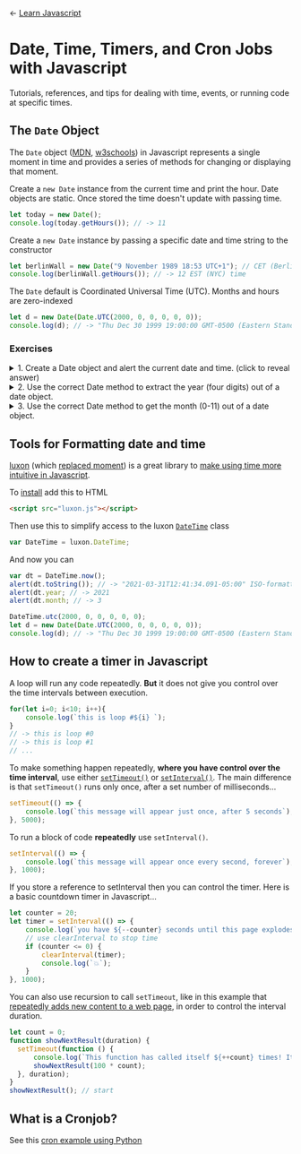 ← [Learn Javascript](README.md)

# Date, Time, Timers, and Cron Jobs with Javascript
Tutorials, references, and tips for dealing with time, events, or running code at specific times.








## The `Date` Object

The `Date` object ([MDN](https://developer.mozilla.org/en-US/docs/Web/JavaScript/Reference/Global_Objects/Date), [w3schools](https://www.w3schools.com/js/js_dates.asp)) in Javascript represents a single moment in time and provides a series of methods for changing or displaying that moment.

Create a `new Date` instance from the current time and print the hour. Date objects are static. Once stored the time doesn't update with passing time.
```js
let today = new Date();
console.log(today.getHours()); // -> 11
```

Create a `new Date` instance by passing a specific date and time string to the constructor
```js
let berlinWall = new Date("9 November 1989 18:53 UTC+1"); // CET (Berlin) time
console.log(berlinWall.getHours()); // -> 12 EST (NYC) time
```

The `Date` default is Coordinated Universal Time (UTC). Months and hours are zero-indexed
```js
let d = new Date(Date.UTC(2000, 0, 0, 0, 0, 0));
console.log(d); // -> "Thu Dec 30 1999 19:00:00 GMT-0500 (Eastern Standard Time)"
```


### Exercises

<details><summary>
1. Create a Date object and alert the current date and time. (click to reveal answer)</summary>

```js
let d = new Date();
alert(d);
```
</details>

<details><summary>
2. Use the correct Date method to extract the year (four digits) out of a date object.
</summary>

```js
let d = new Date();
alert(d.getFullYear());
```
</details>

<details><summary>
3. Use the correct Date method to get the month (0-11) out of a date object.
</summary>

```js
let d = new Date();
alert(d.getMonth());
```
</details>



## Tools for Formatting date and time

[luxon](https://moment.github.io/luxon/) (which [replaced moment](https://momentjs.com/docs/#/-project-status/)) is a great library to [make using time more intuitive in Javascript](https://moment.github.io/luxon/docs/manual/moment.html).

To [install](https://moment.github.io/luxon/docs/manual/install.html) add this to HTML
```html
<script src="luxon.js"></script>
```

Then use this to simplify access to the luxon [`DateTime`](https://moment.github.io/luxon/docs/class/src/datetime.js~DateTime.html) class
```js
var DateTime = luxon.DateTime;
```

And now you can
```js
var dt = DateTime.now();
alert(dt.toString()); // -> "2021-03-31T12:41:34.091-05:00" ISO-formatted date string with timezone
alert(dt.year; // -> 2021
alert(dt.month; // -> 3
```

```js
DateTime.utc(2000, 0, 0, 0, 0, 0);
let d = new Date(Date.UTC(2000, 0, 0, 0, 0, 0));
console.log(d); // -> "Thu Dec 30 1999 19:00:00 GMT-0500 (Eastern Standard Time)"
```





## How to create a timer in Javascript

A loop will run any code repeatedly. **But** it does not give you control over the time intervals between execution.
```js
for(let i=0; i<10; i++){
	console.log(`this is loop #${i} `);
}
// -> this is loop #0
// -> this is loop #1
// ...
```

To make something happen repeatedly, **where you have control over the time interval**, use either [`setTimeout()`](https://www.w3schools.com/jsref/met_win_settimeout.asp) or [`setInterval()`](https://www.w3schools.com/jsref/met_win_setinterval.asp). The main difference is that `setTimeout()` runs only once, after a set number of milliseconds...
```js
setTimeout(() => {
	console.log(`this message will appear just once, after 5 seconds`);
}, 5000);
```

To run a block of code **repeatedly** use `setInterval()`.
```js
setInterval(() => {
	console.log(`this message will appear once every second, forever`);
}, 1000);
```

If you store a reference to setInterval then you can control the timer. Here is a basic countdown timer in Javascript...
```js
let counter = 20;
let timer = setInterval(() => {
	console.log(`you have ${--counter} seconds until this page explodes!!`);
	// use clearInterval to stop time  
	if (counter <= 0) {
		clearInterval(timer);
		console.log(`💥`);
	}
}, 1000);

```


You can also use recursion to call `setTimeout`, like in this example that [repeatedly adds new content to a web page](https://codepen.io/owenmundy/pen/eYgajNq?editors=1111), in order to control the interval duration.
```js
let count = 0;
function showNextResult(duration) {
  setTimeout(function () {
	  console.log(`This function has called itself ${++count} times! It will run again in ${100 * count} millis`);
	  showNextResult(100 * count);    
  }, duration);
}
showNextResult(); // start
```



## What is a Cronjob?

See this [cron example using Python](https://github.com/omundy/dig333-physical-computing/tree/master/raspberry-pi/cron-example)
